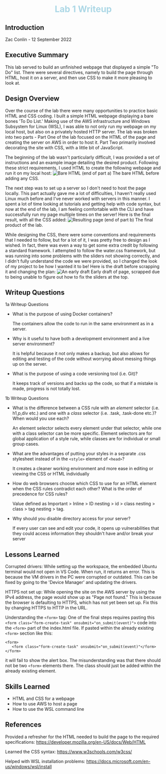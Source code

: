 <style>
h1 {
color: lightblue;
text-align: center;
}
</style>

# Lab 1 Writeup

## Introduction
Zac Conlin - 12 September 2022

## Executive Summary
This lab served to build an unfinished webpage that displayed a simple "To Do" list. There were several directives, namely to build the page through HTML, host it on a server, and then use CSS to make it more pleasing to look at.

## Design Overview
Over the course of the lab there were many opportunities to practice basic HTML and CSS coding. I built a simple HTML webpage displaying a bare bones 'To Do List.' Making use of the AWS infrastructure and Windows Subsystem for Linux (WSL), I was able to not only run my webpage on my local host, but also on a privately hosted HTTP server. The lab was broken into two parts - Part One of the lab focused on the HTML of the page and creating the server on AWS in order to host it. Part Two primarily involved decorating the site with CSS, with a little bit of JavaScript.

The beginning of the lab wasn't particularly difficult, I was provided a set of instructions and an example image detailing the desired product. Following these strict requirements, I used HTML to create the following webpage and run it on my local host:
![Bare HTML (end of part a)](1a.png)
The bare HTML before adding any CSS.

The next step was to set up a server so I don't need to host the page locally. This part actually gave me a lot of difficulties, I haven't really used Linux much before and I've never worked with servers in this manner. I spent a lot of time looking at tutorials and getting help with code syntax, but now at the end of the lab, I am feeling comfortable with the CLI and have successfully run my page multiple times on the server! Here is the final result, with all the CSS added:
![Resulting page (end of part b)](1b.png)
The final product of the lab.

While designing the CSS, there were some conventions and requirements that I needed to follow, but for a lot of it, I was pretty free to design as I wished. In fact, there was even a way to get some extra credit by following a standard framework. I attempted to follow the water.css framework, but was running into some problems with the sliders not showing correctly, and I didn't fully understand the code we were provided, so I changed the look of my project to be how I wanted it to be! Here is the draft before scrapping it and changing the plan:
![An early draft](1bdraft.png)
Early draft of page, scrapped due to being unable to figure out how to fix the sliders at the top.

## Writeup Questions
1a Writeup Questions
- What is the purpose of using Docker containers?

  The containers allow the code to run in the same environment as in a server.  

- Why is it useful to have both a development environment and a live server environment?

    It is helpful because it not only makes a backup, but also allows for editing and testing of the code without worrying about messing things up on the server.

- What is the purpose of using a code versioning tool (i.e. Git)?

    It keeps track of versions and backs up the code, so that if a mistake is made, progress is not totally lost.


1b Writeup Questions
- What is the difference between a CSS rule with an *element* selector (i.e. h1,p,div etc.) and one with a *class* selector (i.e. .task, .task-done etc.)? When would you use each?

    An element selector selects every element under that selector, while one with a class selector can be more specific. Element selectors are for global application of a style rule, while classes are for individual or small group cases.

- What are the advantages of putting your styles in a separate .css stylesheet instead of in the `<style>` element of `<head>`?

    It creates a cleaner working environment and more ease in editing or viewing the CSS or HTML individually

- How do web browsers choose which CSS to use for an HTML element when the CSS rules contradict each other? What is the order of precedence for CSS rules?

    Value defined as Important > Inline > ID nesting > id > class nesting > class > tag nesting > tag.    

- Why should you disable directory access for your server?

    If every user can see and edit your code, it opens up vulnerabilities that they could access information they shouldn't have and/or break your server

## Lessons Learned

Corrupted drivers:
While setting up the workspace, the embedded Ubuntu terminal would not open in VS Code. When run, it returns an error. This is because the VM drivers in the PC were corrupted or outdated. This can be fixed by going to the 'Device Manager' and updating the drivers.

HTTPS not set up:
While opening the site on the AWS server by using the IPv4 address, the page would show up as "Page not found." This is because the browser is defaulting to HTTPS, which has not yet been set up. Fix this by changing HTTPS to HTTP in the URL.

Understanding the `<form>` tag:
One of the final steps requires pasting this  
 `<form class="form-create-task" onsubmit="on_submit(event)">`
 code into the `<form>` part of the index.html file. If pasted within the already existing `<form>` section like this:
 ````````````````````````````````
 <form>
    <form class="form-create-task" onsubmit="on_submit(event)"</form>
</form>
````````````````````````````````
it will fail to show the alert box. The misunderstanding was that there should not be two `<form>` elements there. The class should just be added within the already existing element. 

## Skills Learned
<ul>
<li>HTML and CSS for a webpage</li>
<li>How to use AWS to host a page</li>
<li>How to use the WSL command line</li>
</ul>

## References
Provided a refresher for the HTML needed to build the page to the required specifications: https://developer.mozilla.org/en-US/docs/Web/HTML

Learned the CSS syntax: https://www.w3schools.com/w3css/

Helped with WSL installation problems: https://docs.microsoft.com/en-us/windows/wsl/install